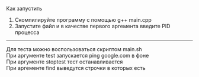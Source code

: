 Как запустить
1. Скомпилируйте программу с помощью g++ main.cpp
2. Запустите файл и в качестве первого аргемента введите PID процесса <br>
---
Для теста можно воспользоваться скриптом main.sh <br>
При аргументе test запускается ping google.com в фоне <br>
При аргументе stoptest тест останавливается <br>
При аргементе find <text> выведутся строчки в которых есть <text>
